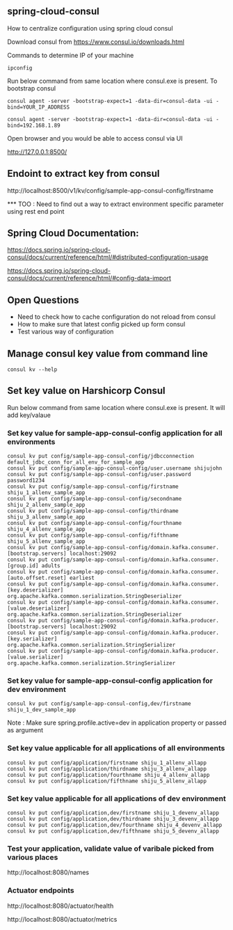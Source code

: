 ## spring-cloud-consul
How to centralize configuration using spring cloud consul

Download consul from  https://www.consul.io/downloads.html

Commands to determine IP of your machine

	ipconfig

Run below command from same location where consul.exe is present. To bootstrap consul

	consul agent -server -bootstrap-expect=1 -data-dir=consul-data -ui -bind=YOUR_IP_ADDRESS

	consul agent -server -bootstrap-expect=1 -data-dir=consul-data -ui -bind=192.168.1.89

Open browser and you would be able to access consul via UI

http://127.0.0.1:8500/

## Endoint to extract key from consul
 
http://localhost:8500/v1/kv/config/sample-app-consul-config/firstname

*** TOO : Need to find out a way to extract environment specific parameter using rest end point

## Spring Cloud Documentation:

https://docs.spring.io/spring-cloud-consul/docs/current/reference/html/#distributed-configuration-usage

https://docs.spring.io/spring-cloud-consul/docs/current/reference/html/#config-data-import


## Open Questions

* Need to check how to cache configuration do not reload from consul
* How to make sure that latest config picked up form consul
* Test various way of configuration


## Manage consul key value from command line 

	consul kv --help
	
## Set key value on Harshicorp Consul
Run below command from same location where consul.exe is present. It will add key/valaue 

### Set key value for sample-app-consul-config application for all environments
	consul kv put config/sample-app-consul-config/jdbcconnection default_jdbc_conn_for_all_env_for_sample_app
	consul kv put config/sample-app-consul-config/user.username shijujohn
	consul kv put config/sample-app-consul-config/user.password password1234
	consul kv put config/sample-app-consul-config/firstname shiju_1_allenv_sample_app
	consul kv put config/sample-app-consul-config/secondname shiju_2_allenv_sample_app
	consul kv put config/sample-app-consul-config/thirdname shiju_3_allenv_sample_app
	consul kv put config/sample-app-consul-config/fourthname shiju_4_allenv_sample_app
	consul kv put config/sample-app-consul-config/fifthname shiju_5_allenv_sample_app
	consul kv put config/sample-app-consul-config/domain.kafka.consumer.[bootstrap.servers] localhost:29092
	consul kv put config/sample-app-consul-config/domain.kafka.consumer.[group.id] adults
	consul kv put config/sample-app-consul-config/domain.kafka.consumer.[auto.offset.reset] earliest
	consul kv put config/sample-app-consul-config/domain.kafka.consumer.[key.deserializer] org.apache.kafka.common.serialization.StringDeserializer
	consul kv put config/sample-app-consul-config/domain.kafka.consumer.[value.deserializer] org.apache.kafka.common.serialization.StringDeserializer
	consul kv put config/sample-app-consul-config/domain.kafka.producer.[bootstrap.servers] localhost:29092
	consul kv put config/sample-app-consul-config/domain.kafka.producer.[key.serializer] org.apache.kafka.common.serialization.StringSerializer
	consul kv put config/sample-app-consul-config/domain.kafka.producer.[value.serializer] org.apache.kafka.common.serialization.StringSerializer
	
### Set key value for sample-app-consul-config application for dev environment
	consul kv put config/sample-app-consul-config,dev/firstname shiju_1_dev_sample_app
	
Note : Make sure spring.profile.active=dev in application property or passed as argument
	
### Set key value applicable for all applications of all environments	
	consul kv put config/application/firstname shiju_1_allenv_allapp
	consul kv put config/application/thirdname shiju_3_allenv_allapp
	consul kv put config/application/fourthname shiju_4_allenv_allapp
	consul kv put config/application/fifthname shiju_5_allenv_allapp
	
### Set key value applicable for all applications of dev environment
	consul kv put config/application,dev/firstname shiju_1_devenv_allapp
	consul kv put config/application,dev/thirdname shiju_3_devenv_allapp
	consul kv put config/application,dev/fourthname shiju_4_devenv_allapp
	consul kv put config/application,dev/fifthname shiju_5_devenv_allapp
	
	
### Test your application, validate value of varibale picked from various places

http://localhost:8080/names


### Actuator endpoints

http://localhost:8080/actuator/health

http://localhost:8080/actuator/metrics
